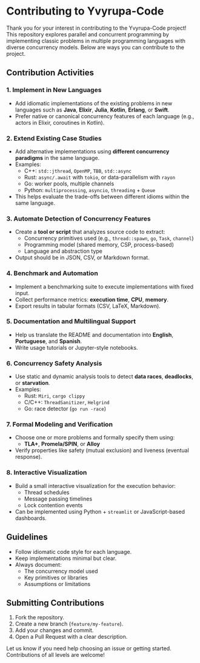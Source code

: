 # Contributing to Yvyrupa-Code

Thank you for your interest in contributing to the Yvyrupa-Code project! This repository explores parallel and concurrent programming by implementing classic problems in multiple programming languages with diverse concurrency models. Below are ways you can contribute to the project.

##  Contribution Activities

### 1. Implement in New Languages
- Add idiomatic implementations of the existing problems in new languages such as **Java**, **Elixir**, **Julia**, **Kotlin**, **Erlang**, or **Swift**.
- Prefer native or canonical concurrency features of each language (e.g., actors in Elixir, coroutines in Kotlin).

### 2. Extend Existing Case Studies
- Add alternative implementations using **different concurrency paradigms** in the same language.
- Examples:
  - C++: `std::jthread`, `OpenMP`, `TBB`, `std::async`
  - Rust: `async/.await` with `tokio`, or data-parallelism with `rayon`
  - Go: worker pools, multiple channels
  - Python: `multiprocessing`, `asyncio`, `threading` + `Queue`
- This helps evaluate the trade-offs between different idioms within the same language.

### 3. Automate Detection of Concurrency Features
- Create a **tool or script** that analyzes source code to extract:
  - Concurrency primitives used (e.g., `thread::spawn`, `go`, `Task`, `channel`)
  - Programming model (shared memory, CSP, process-based)
  - Language and abstraction type
- Output should be in JSON, CSV, or Markdown format.

### 4. Benchmark and Automation
- Implement a benchmarking suite to execute implementations with fixed input.
- Collect performance metrics: **execution time**, **CPU**, **memory**.
- Export results in tabular formats (CSV, LaTeX, Markdown).

### 5. Documentation and Multilingual Support
- Help us translate the README and documentation into **English**, **Portuguese**, and **Spanish**.
- Write usage tutorials or Jupyter-style notebooks.

### 6. Concurrency Safety Analysis
- Use static and dynamic analysis tools to detect **data races**, **deadlocks**, or **starvation**.
- Examples:
  - Rust: `Miri`, `cargo clippy`
  - C/C++: `ThreadSanitizer`, `Helgrind`
  - Go: race detector (`go run -race`)

### 7. Formal Modeling and Verification
- Choose one or more problems and formally specify them using:
  - **TLA+**, **Promela/SPIN**, or **Alloy**
- Verify properties like safety (mutual exclusion) and liveness (eventual response).

### 8. Interactive Visualization
- Build a small interactive visualization for the execution behavior:
  - Thread schedules
  - Message passing timelines
  - Lock contention events
- Can be implemented using Python + `streamlit` or JavaScript-based dashboards.

##  Guidelines
- Follow idiomatic code style for each language.
- Keep implementations minimal but clear.
- Always document:
  - The concurrency model used
  - Key primitives or libraries
  - Assumptions or limitations

##  Submitting Contributions
1. Fork the repository.
2. Create a new branch (`feature/my-feature`).
3. Add your changes and commit.
4. Open a Pull Request with a clear description.

Let us know if you need help choosing an issue or getting started. Contributions of all levels are welcome!
